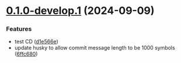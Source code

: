 # [0.1.0-develop.1](https://github.com/misikdmytro/gotick/compare/v0.0.1...v0.1.0-develop.1) (2024-09-09)


### Features

* test CD ([d1e566e](https://github.com/misikdmytro/gotick/commit/d1e566e87ed636983f5c382e38684cd5d282d6e0))
* update husky to allow commit message length to be 1000 symbols ([6ffc680](https://github.com/misikdmytro/gotick/commit/6ffc680194efe51d07d6124eed53351ba79c6028))
